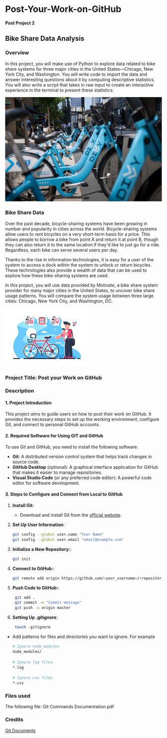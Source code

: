 # Post-Your-Work-on-GitHub

**Post Project 2**
## Bike Share Data Analysis

### Overview
In this project, you will make use of Python to explore data related to bike share systems for three major cities in the United States—Chicago, New York City, and Washington. You will write code to import the data and answer interesting questions about it by computing descriptive statistics. You will also write a script that takes in raw input to create an interactive experience in the terminal to present these statistics.

![Overview Illustration](divvy.jpg)

### Bike Share Data
Over the past decade, bicycle-sharing systems have been growing in number and popularity in cities across the world. Bicycle-sharing systems allow users to rent bicycles on a very short-term basis for a price. This allows people to borrow a bike from point A and return it at point B, though they can also return it to the same location if they'd like to just go for a ride. Regardless, each bike can serve several users per day.

Thanks to the rise in information technologies, it is easy for a user of the system to access a dock within the system to unlock or return bicycles. These technologies also provide a wealth of data that can be used to explore how these bike-sharing systems are used.

In this project, you will use data provided by Motivate, a bike share system provider for many major cities in the United States, to uncover bike share usage patterns. You will compare the system usage between three large cities: Chicago, New York City, and Washington, DC.

![Bike Share Data](istockphoto-478482204-612x612.jpg)





### Project Title: Post your Work on GitHub

### Description
#### 1. Project Introduction
This project aims to guide users on how to post their work on GitHub. 
It provides the necessary steps to set up the working environment, configure Git, and connect to personal GitHub accounts.

#### 2. Required Software for Using GIT and GitHub
To use Git and GitHub, you need to install the following software:
- **Git**: A distributed version control system that helps track changes in source code.
- **GitHub Desktop** (optional): A graphical interface application for GitHub that makes it easier to manage repositories.
- **Visual Studio Code** (or any preferred code editor): A powerful code editor for software development.

#### 3. Steps to Configure and Connect from Local to GitHub
1. **Install Git**:
   - Download and install Git from the [official website](https://git-scm.com/).

2. **Set Up User Information**:
   ```bash
   git config --global user.name "Your Name"
   git config --global user.email "email@example.com"
   ```
3. **Initialize a New Repository:**:
   ```bash
   git init
   ``` 

4. **Connect to GitHub:**:
   ```bash
   git remote add origin https://github.com/<your_username>/<repository_name>.git
   ```   
5. **Push Code to GitHub:**:
   ```bash
    git add .
    git commit -m "Commit message"
    git push -u origin master
   ```   
6. **Setting Up .gitignore**:
   ```bash
    touch .gitignore
   ```   
 - Add patterns for files and directories you want to ignore. For example
    ```bash
    # Ignore node_modules
    node_modules/

    # Ignore log files
    *.log

    # Ignore csv files
    *.csv
   ```   
### Files used
The following file:
Git Commands Documentation.pdf


### Credits
[Git Documents](https://git-scm.com/doc)